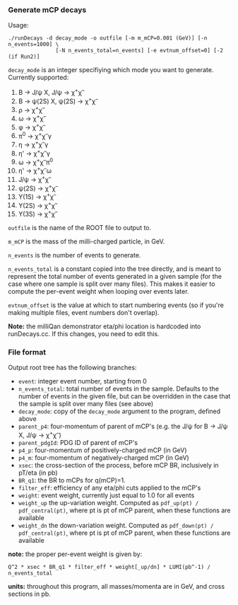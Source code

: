 ### Generate mCP decays

Usage: 
```
./runDecays -d decay_mode -o outfile [-m m_mCP=0.001 (GeV)] [-n n_events=1000] \
               [-N n_events_total=n_events] [-e evtnum_offset=0] [-2 (if Run2)]
```

`decay_mode` is an integer specifiying which mode you want to generate. Currently supported:
1. B &rarr; J/&psi; X, J/&psi; &rarr; &chi;<sup>+</sup>&chi;<sup>&ndash;</sup>
2. B &rarr; &psi;(2S) X, &psi;(2S) &rarr; &chi;<sup>+</sup>&chi;<sup>&ndash;</sup>
3. &rho; &rarr; &chi;<sup>+</sup>&chi;<sup>&ndash;</sup>
4. &omega; &rarr; &chi;<sup>+</sup>&chi;<sup>&ndash;</sup>
5. &phi; &rarr; &chi;<sup>+</sup>&chi;<sup>&ndash;</sup>
6. &pi;<sup>0</sup> &rarr; &chi;<sup>+</sup>&chi;<sup>&ndash;</sup>&gamma;
7. &eta; &rarr; &chi;<sup>+</sup>&chi;<sup>&ndash;</sup>&gamma;
8. &eta;' &rarr; &chi;<sup>+</sup>&chi;<sup>&ndash;</sup>&gamma;
9. &omega; &rarr; &chi;<sup>+</sup>&chi;<sup>&ndash;</sup>&pi;<sup>0</sup>
10. &eta;' &rarr; &chi;<sup>+</sup>&chi;<sup>&ndash;</sup>&omega;
11. J/&psi; &rarr; &chi;<sup>+</sup>&chi;<sup>&ndash;</sup>
12. &psi;(2S) &rarr; &chi;<sup>+</sup>&chi;<sup>&ndash;</sup>
13. &Upsilon;(1S) &rarr; &chi;<sup>+</sup>&chi;<sup>&ndash;</sup>
14. &Upsilon;(2S) &rarr; &chi;<sup>+</sup>&chi;<sup>&ndash;</sup>
15. &Upsilon;(3S) &rarr; &chi;<sup>+</sup>&chi;<sup>&ndash;</sup>

`outfile` is the name of the ROOT file to output to.

`m_mCP` is the mass of the milli-charged particle, in GeV.

`n_events` is the number of events to generate.

`n_events_total` is a constant copied into the tree directly, and is meant to represent the total number of events generated in a given sample
(for the case where one sample is split over many files). This makes it easier to compute the per-event weight when looping over events later.

`evtnum_offset` is the value at which to start numbering events (so if you're making multiple files, event numbers don't overlap).

**Note:** the milliQan demonstrator eta/phi location is hardcoded into runDecays.cc. If this changes, you need to edit this.

### File format
Output root tree has the following branches:
* `event`: integer event number, starting from 0
* `n_events_total`: total number of events in the sample. Defaults to the number of events in the given file, but can be overridden
in the case that the sample is split over many files (see above)
* `decay_mode`: copy of the `decay_mode` argument to the program, defined above
* `parent_p4`: four-momentum of parent of mCP's (e.g. the J/&psi; for B &rarr; J/&psi; X, J/&psi; &rarr; &chi;<sup>+</sup>&chi;<sup>&ndash;</sup>)
* `parent_pdgId`: PDG ID of parent of mCP's
* `p4_p`: four-momentum of positively-charged mCP (in GeV)
* `p4_m`: four-momentum of negatively-charged mCP (in GeV)
* `xsec`: the cross-section of the process, before mCP BR, inclusively in pT/eta (in pb)
* `BR_q1`: the BR to mCPs for q(mCP)=1.
* `filter_eff`: efficiency of any eta/phi cuts applied to the mCP's
* `weight`: event weight, currently just equal to 1.0 for all events
* `weight_up` the up-variation weight. Computed as `pdf_up(pt) / pdf_central(pt)`, where pt is pt of mCP parent, when these functions are available
* `weight_dn` the down-variation weight. Computed as `pdf_down(pt) / pdf_central(pt)`, where pt is pt of mCP parent, when these functions are available

**note:** the proper per-event weight is given by:
```
Q^2 * xsec * BR_q1 * filter_eff * weight[_up/dn] * LUMI(pb^-1) / n_events_total
```

**units:** throughout this program, all masses/momenta are in GeV, and cross sections in pb.
